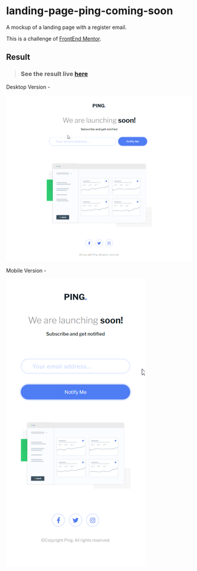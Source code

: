 # landing-page-ping-coming-soon

A mockup of a landing page with a register email.


This is a challenge of [FrontEnd Mentor](https://www.frontendmentor.io/challenges/ping-single-column-coming-soon-page-5cadd051fec04111f7b848da).

## Result

> ### See the result live [here](https://sign-up-page-lusk1nha.vercel.app/)

Desktop Version -

[![vercel.com](./public/assets/github-image-desktop.png)](https://sign-up-page-lusk1nha.vercel.app/)

Mobile Version -

[![vercel.com](./public/assets/github-image-mobile.png)](https://sign-up-page-lusk1nha.vercel.app/)

